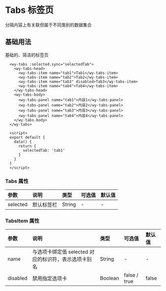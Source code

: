# Tabs 标签页

分隔内容上有关联但属于不同类别的数据集合

## 基础用法

基础的、简洁的标签页
<ClientOnly>
<tabs-demo></tabs-demo>
</ClientOnly>

```vue
  <wy-tabs :selected.sync="selectedTab">
    <wy-tabs-head>
      <wy-tabs-item name="tab1">Tab1</wy-tabs-item>
      <wy-tabs-item name="tab2">Tab2</wy-tabs-item>
      <wy-tabs-item name="tab3" disabled>Tab3</wy-tabs-item>
      <wy-tabs-item name="tab4">Tab4</wy-tabs-item>
    </wy-tabs-head>
    <wy-tabs-body>
      <wy-tabs-panel name="tab1">内容1</wy-tabs-panel>
      <wy-tabs-panel name="tab2">内容2</wy-tabs-panel>
      <wy-tabs-panel name="tab3">内容3</wy-tabs-panel>
      <wy-tabs-panel name="tab4">内容4</wy-tabs-panel>
    </wy-tabs-body>
  </wy-tabs>

  <script>
  export default {
    data() {
      return {
        selectedTab: 'tab1'
      }
    }
  }
  </script>
```

### Tabs 属性
| 参数 | 说明 | 类型 | 可选值 | 默认值 |
| :------------ | :--------------- | :------ | :---------- | :------ |
| selected | 默认标签栏 | String | - | - |

### TabsItem 属性

| 参数     | 说明                                                 | 类型    | 可选值       | 默认值 |
| :------- | :--------------------------------------------------- | :------ | :----------- | :----- |
| name     | 与选项卡绑定值 selected 对应的标识符，表示选项卡别名 | String  | -            | -      |
| disabled | 禁用指定选项卡                                       | Boolean | false / true | false  |
